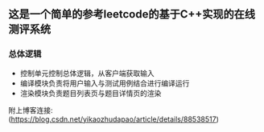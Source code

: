 ## 这是一个简单的参考leetcode的基于C++实现的在线测评系统
### 总体逻辑
- 控制单元控制总体逻辑，从客户端获取输入
- 编译模块负责将用户输入与测试用例结合进行编译运行
- 渲染模块负责题目列表页与题目详情页的渲染

附上博客连接: (https://blog.csdn.net/yikaozhudapao/article/details/88538517)
